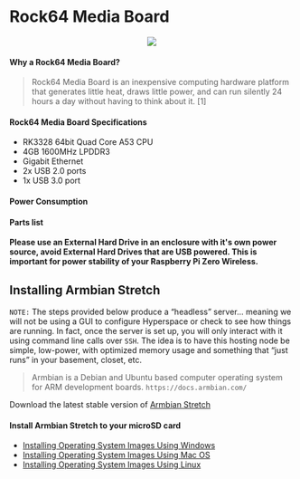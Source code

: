 # Rock64 Media Board
<p align="center">
  <img src="https://www.armbian.com/wp-content/uploads/2017/09/rock64.png">
</p>


#### Why a Rock64 Media Board?
>Rock64 Media Board is an inexpensive computing hardware platform that generates little heat, draws little power, and can run silently 24 hours a day without having to think about it. [1]

#### Rock64 Media Board Specifications
* RK3328 64bit Quad Core A53 CPU
* 4GB 1600MHz LPDDR3
* Gigabit Ethernet
* 2x USB 2.0 ports
* 1x USB 3.0 port

#### Power Consumption

#### Parts list  

**Please use an External Hard Drive in an enclosure with it's own power source, avoid External Hard Drives that are USB powered. This is important for power stability of your Raspberry Pi Zero Wireless.**

## Installing Armbian Stretch 

`NOTE:` The steps provided below produce a “headless” server... meaning we will not be using a GUI to configure Hyperspace or check to see how things are running. In fact, once the server is set up, you will only interact with it using command line calls over `SSH`. The idea is to have this hosting node be simple, low-power, with optimized memory usage and something that “just runs” in your basement, closet, etc.

>Armbian is a Debian and Ubuntu based computer operating system for ARM development boards. `https://docs.armbian.com/`

Download the latest stable version of [Armbian Stretch](https://www.armbian.com/rock64/)

#### Install Armbian Stretch to your microSD card
* [Installing Operating System Images Using Windows](https://www.raspberrypi.org/documentation/installation/installing-images/windows.md)
* [Installing Operating System Images Using Mac OS](https://www.raspberrypi.org/documentation/installation/installing-images/mac.md)
* [Installing Operating System Images Using Linux](https://www.raspberrypi.org/documentation/installation/installing-images/linux.md)
